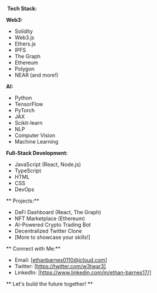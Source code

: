 **️ Tech Stack:**

**Web3:**
- Solidity
- Web3.js
- Ethers.js
- IPFS
- The Graph
- Ethereum
- Polygon
- NEAR (and more!)

**AI:**
- Python
- TensorFlow
- PyTorch
- JAX
- Scikit-learn
- NLP
- Computer Vision
- Machine Learning

**Full-Stack Development:**
- JavaScript (React, Node.js)
- TypeScript
- HTML
- CSS
- DevOps

** Projects:**

- DeFi Dashboard (React, The Graph)
- NFT Marketplace (Ethereum)
- AI-Powered Crypto Trading Bot
- Decentralized Twitter Clone
- [More to showcase your skills!]

** Connect with Me:**

- Email: [ethanbarnes0110@icloud.com]
- Twitter: [https://twitter.com/w3twar3]
- LinkedIn: [https://www.linkedin.com/in/ethan-barnes17/]

** Let's build the future together! **

